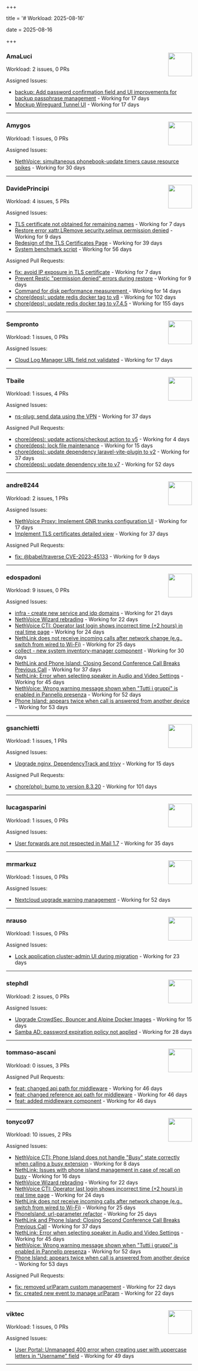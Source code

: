+++

title = '# Workload: 2025-08-16'

date = 2025-08-16

+++

### AmaLuci <img src='https://avatars.githubusercontent.com/u/166636295?v=4&s=64' width='64' height='64' style='float:right;' /> ###
Workload: 2 issues, 0 PRs


Assigned Issues:
- [backup: Add password confirmation field and UI improvements for backup passphrase management](https://github.com/NethServer/nethsecurity/issues/1323) - Working for 17 days
- [Mockup Wireguard Tunnel UI](https://github.com/NethServer/nethsecurity/issues/1321) - Working for 17 days
---

### Amygos <img src='https://avatars.githubusercontent.com/u/510232?v=4&s=64' width='64' height='64' style='float:right;' /> ###
Workload: 1 issues, 0 PRs


Assigned Issues:
- [NethVoice: simultaneous phonebook-update timers cause resource spikes](https://github.com/NethServer/dev/issues/7555) - Working for 30 days
---

### DavidePrincipi <img src='https://avatars.githubusercontent.com/u/2920838?v=4&s=64' width='64' height='64' style='float:right;' /> ###
Workload: 4 issues, 5 PRs


Assigned Issues:
- [TLS certificate not obtained for remaining names](https://github.com/NethServer/dev/issues/7601) - Working for 7 days
- [Restore error xattr.LRemove security.selinux permission denied](https://github.com/NethServer/dev/issues/7598) - Working for 9 days
- [Redesign of the TLS Certificates Page](https://github.com/NethServer/dev/issues/7544) - Working for 39 days
- [System benchmark script](https://github.com/NethServer/dev/issues/7519) - Working for 56 days

Assigned Pull Requests:
- [fix: avoid IP exposure in TLS certificate](https://github.com/NethServer/ns8-traefik/pull/104) - Working for 7 days
- [Prevent Restic "permission denied" errors during restore](https://github.com/NethServer/ns8-core/pull/920) - Working for 9 days
- [Command for disk performance measurement ](https://github.com/NethServer/ns8-core/pull/915) - Working for 14 days
- [chore(deps): update redis docker tag to v8](https://github.com/NethServer/ns8-core/pull/874) - Working for 102 days
- [chore(deps): update redis docker tag to v7.4.5](https://github.com/NethServer/ns8-core/pull/830) - Working for 155 days
---

### Sempronto <img src='https://avatars.githubusercontent.com/u/65713093?v=4&s=64' width='64' height='64' style='float:right;' /> ###
Workload: 1 issues, 0 PRs


Assigned Issues:
- [Cloud Log Manager URL field not validated](https://github.com/NethServer/dev/issues/7577) - Working for 17 days
---

### Tbaile <img src='https://avatars.githubusercontent.com/u/8052641?v=4&s=64' width='64' height='64' style='float:right;' /> ###
Workload: 1 issues, 4 PRs


Assigned Issues:
- [ns-plug: send data using the VPN](https://github.com/NethServer/nethsecurity/issues/1301) - Working for 37 days

Assigned Pull Requests:
- [chore(deps): update actions/checkout action to v5](https://github.com/nethesis/parceler/pull/96) - Working for 4 days
- [chore(deps): lock file maintenance](https://github.com/nethesis/parceler/pull/93) - Working for 15 days
- [chore(deps): update dependency laravel-vite-plugin to v2](https://github.com/nethesis/parceler/pull/91) - Working for 37 days
- [chore(deps): update dependency vite to v7](https://github.com/nethesis/parceler/pull/84) - Working for 52 days
---

### andre8244 <img src='https://avatars.githubusercontent.com/u/4612169?v=4&s=64' width='64' height='64' style='float:right;' /> ###
Workload: 2 issues, 1 PRs


Assigned Issues:
- [NethVoice Proxy: Implement GNR trunks configuration UI](https://github.com/NethServer/dev/issues/7578) - Working for 17 days
- [Implement TLS certificates detailed view](https://github.com/NethServer/dev/issues/7548) - Working for 37 days

Assigned Pull Requests:
- [fix: @babel/traverse CVE-2023-45133](https://github.com/NethServer/ns8-mail/pull/200) - Working for 9 days
---

### edospadoni <img src='https://avatars.githubusercontent.com/u/6152486?v=4&s=64' width='64' height='64' style='float:right;' /> ###
Workload: 9 issues, 0 PRs


Assigned Issues:
- [infra - create new service and idp domains](https://github.com/NethServer/my/issues/9) - Working for 21 days
- [NethVoice Wizard rebrading](https://github.com/NethServer/dev/issues/7571) - Working for 22 days
- [NethVoice CTI: Operator last login shows incorrect time (+2 hours) in real time page](https://github.com/NethServer/dev/issues/7565) - Working for 24 days
- [NethLink does not receive incoming calls after network change (e.g., switch from wired to Wi-Fi)](https://github.com/NethServer/dev/issues/7561) - Working for 25 days
- [collect - new system inventory-manager component](https://github.com/NethServer/my/issues/7) - Working for 30 days
- [NethLink and Phone Island: Closing Second Conference Call Breaks Previous Call](https://github.com/NethServer/dev/issues/7550) - Working for 37 days
- [NethLink: Error when selecting speaker in Audio and Video Settings](https://github.com/NethServer/dev/issues/7538) - Working for 45 days
- [NethVoice: Wrong warning message shown when "Tutti i gruppi" is enabled in Pannello presenza](https://github.com/NethServer/dev/issues/7523) - Working for 52 days
- [Phone Island: appears twice when call is answered from another device](https://github.com/NethServer/dev/issues/7521) - Working for 53 days
---

### gsanchietti <img src='https://avatars.githubusercontent.com/u/804596?v=4&s=64' width='64' height='64' style='float:right;' /> ###
Workload: 1 issues, 1 PRs


Assigned Issues:
- [Upgrade nginx, DependencyTrack and trivy](https://github.com/NethServer/dev/issues/7590) - Working for 15 days

Assigned Pull Requests:
- [chore(php): bump to version 8.3.20](https://github.com/NethServer/ns8-webtop/pull/120) - Working for 101 days
---

### lucagasparini <img src='https://avatars.githubusercontent.com/u/11161326?v=4&s=64' width='64' height='64' style='float:right;' /> ###
Workload: 1 issues, 0 PRs


Assigned Issues:
- [User forwards are not respected in Mail 1.7](https://github.com/NethServer/dev/issues/7553) - Working for 35 days
---

### mrmarkuz <img src='https://avatars.githubusercontent.com/u/31746411?v=4&s=64' width='64' height='64' style='float:right;' /> ###
Workload: 1 issues, 0 PRs


Assigned Issues:
- [Nextcloud upgrade warning management](https://github.com/NethServer/dev/issues/7522) - Working for 52 days
---

### nrauso <img src='https://avatars.githubusercontent.com/u/16102909?v=4&s=64' width='64' height='64' style='float:right;' /> ###
Workload: 1 issues, 0 PRs


Assigned Issues:
- [Lock application cluster-admin UI during migration](https://github.com/NethServer/dev/issues/7567) - Working for 23 days
---

### stephdl <img src='https://avatars.githubusercontent.com/u/3164851?v=4&s=64' width='64' height='64' style='float:right;' /> ###
Workload: 2 issues, 0 PRs


Assigned Issues:
- [Upgrade CrowdSec, Bouncer and Alpine Docker Images](https://github.com/NethServer/dev/issues/7582) - Working for 15 days
- [Samba AD: password expiration policy not applied](https://github.com/NethServer/dev/issues/7558) - Working for 28 days
---

### tommaso-ascani <img src='https://avatars.githubusercontent.com/u/31596042?v=4&s=64' width='64' height='64' style='float:right;' /> ###
Workload: 0 issues, 3 PRs


Assigned Pull Requests:
- [feat: changed api path for middleware](https://github.com/nethesis/nethvoice-cti/pull/317) - Working for 46 days
- [feat: changed reference api path for middleware](https://github.com/nethesis/phone-island/pull/103) - Working for 46 days
- [feat: added middleware component](https://github.com/nethesis/ns8-nethvoice/pull/493) - Working for 46 days
---

### tonyco97 <img src='https://avatars.githubusercontent.com/u/36625268?v=4&s=64' width='64' height='64' style='float:right;' /> ###
Workload: 10 issues, 2 PRs


Assigned Issues:
- [NethVoice CTI: Phone Island does not handle "Busy" state correctly when calling a busy extension](https://github.com/NethServer/dev/issues/7599) - Working for 8 days
- [NethLink: Issues with phone island management in case of recall on busy](https://github.com/NethServer/dev/issues/7579) - Working for 16 days
- [NethVoice Wizard rebrading](https://github.com/NethServer/dev/issues/7571) - Working for 22 days
- [NethVoice CTI: Operator last login shows incorrect time (+2 hours) in real time page](https://github.com/NethServer/dev/issues/7565) - Working for 24 days
- [NethLink does not receive incoming calls after network change (e.g., switch from wired to Wi-Fi)](https://github.com/NethServer/dev/issues/7561) - Working for 25 days
- [PhoneIsland: url-parameter refactor](https://github.com/NethServer/dev/issues/7559) - Working for 25 days
- [NethLink and Phone Island: Closing Second Conference Call Breaks Previous Call](https://github.com/NethServer/dev/issues/7550) - Working for 37 days
- [NethLink: Error when selecting speaker in Audio and Video Settings](https://github.com/NethServer/dev/issues/7538) - Working for 45 days
- [NethVoice: Wrong warning message shown when "Tutti i gruppi" is enabled in Pannello presenza](https://github.com/NethServer/dev/issues/7523) - Working for 52 days
- [Phone Island: appears twice when call is answered from another device](https://github.com/NethServer/dev/issues/7521) - Working for 53 days

Assigned Pull Requests:
- [fix: removed urlParam custom management](https://github.com/nethesis/nethvoice-cti/pull/327) - Working for 22 days
- [fix: created new event to manage urlParam](https://github.com/NethServer/nethlink/pull/69) - Working for 22 days
---

### viktec <img src='https://avatars.githubusercontent.com/u/48328088?v=4&s=64' width='64' height='64' style='float:right;' /> ###
Workload: 1 issues, 0 PRs


Assigned Issues:
- [User Portal: Unmanaged 400 error when creating user with uppercase letters in "Username" field](https://github.com/NethServer/dev/issues/7532) - Working for 49 days
---

